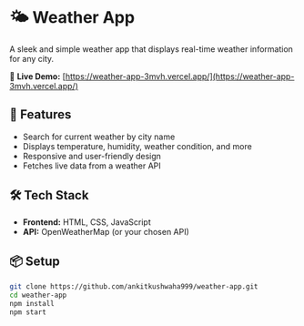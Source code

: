 # 🌤️ Weather App

A sleek and simple weather app that displays real-time weather information for any city.

🔗 **Live Demo:** [https://weather-app-3mvh.vercel.app/](https://weather-app-3mvh.vercel.app/)

## 🚀 Features

- Search for current weather by city name
- Displays temperature, humidity, weather condition, and more
- Responsive and user-friendly design
- Fetches live data from a weather API

## 🛠️ Tech Stack

- **Frontend:** HTML, CSS, JavaScript
- **API:** OpenWeatherMap (or your chosen API)

## 📦 Setup

```bash
git clone https://github.com/ankitkushwaha999/weather-app.git
cd weather-app
npm install
npm start
